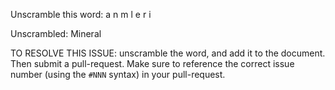 Unscramble this word: a n m l e r i

Unscrambled: Mineral

TO RESOLVE THIS ISSUE: unscramble the word, and add it to the document. Then submit a pull-request.  Make sure to reference the correct issue  number (using the `#NNN` syntax) in your pull-request. 

